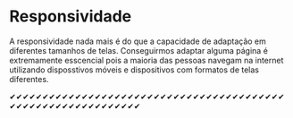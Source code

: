 <h1> Responsividade</h1>
<p>A responsividade nada mais é do que a capacidade de adaptação em diferentes tamanhos de telas.
  Conseguirmos adaptar alguma página  é extremamente esscencial pois a maioria das pessoas navegam na internet utilizando disposstivos móveis
  e dispositivos com formatos de telas diferentes.</p>
 ✔✔✔✔✔✔✔✔✔✔✔✔✔✔✔✔✔✔✔✔✔✔✔✔✔✔✔✔✔✔✔✔✔✔✔✔✔✔✔✔✔✔✔✔✔✔✔✔✔✔✔✔✔✔✔✔✔✔✔✔✔✔

